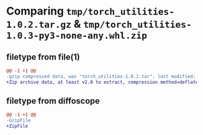 # Comparing `tmp/torch_utilities-1.0.2.tar.gz` & `tmp/torch_utilities-1.0.3-py3-none-any.whl.zip`

## filetype from file(1)

```diff
@@ -1 +1 @@
-gzip compressed data, was "torch_utilities-1.0.2.tar", last modified: Tue Apr 11 21:00:36 2023, max compression
+Zip archive data, at least v2.0 to extract, compression method=deflate
```

## filetype from diffoscope

```diff
@@ -1 +1 @@
-GzipFile
+ZipFile
```


